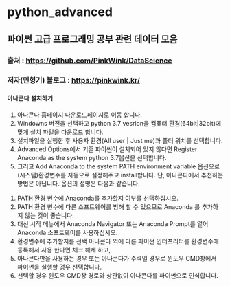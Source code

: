 # python_advanced

## 파이썬 고급 프로그래밍 공부 관련  데이터 모음

### 출처 : https://github.com/PinkWink/DataScience
### 저자(민형기) 블로그 : https://pinkwink.kr/

#### 아나콘다 설치하기
1. 아나콘다 홈페이지 다운로드페이지로 이동 합니다.
2. Windowns 버전을 선택하고 python 3.7 vesrion을 컴퓨터 환경(64bit|32bit)에 맞게 설치 파일을 다운로드 합니다.
3. 설치파일을 실행한 후 사용자 환경(All user | Just me)과 폴더 위치를 선택합니다.
4. Advanced Options에서 기존 파이썬이 설치되어 있지 않다면 Register Anaconda as the system python 3.7옵션을 선택합니다.
5. 그리고 Add Anaconda to the system PATH environment variable 옵션으로 (시스템)환경변수를 자동으로 설정해주고 install합니다.
단, 아나콘다에서 추천하는 방법은 아닙니다. 옵션의 설명은 다음과 같습니다.
1) PATH 환경 변수에 Anaconda를 추가할지 여부를 선택하십시오.
2) PATH 환경 변수에 다른 소프트웨어를 방해 할 수 있으므로 Anaconda 를 추가하지 않는 것이 좋습니다.
3) 대신 시작 메뉴에서 Anaconda Navigator 또는 Anaconda Prompt를 열어 Anaconda 소프트웨어를 사용하십시오.
4) 환경변수에 추가할지를 선택 아나콘다 외에 다른 파이썬 인터프리터를 환경변수에 등록해서 사용 한다면 체크 해제 하고,
5) 아나콘다만을 사용하는 경우 또는 아나콘다가 주력일 경우로 윈도우 CMD창에서 파이썬을 실행할 경우 선택합니다.
6) 선택할 경우 윈도우 CMD창 경로와 상관없이 아나콘다를 파이썬으로 인식합니다.
